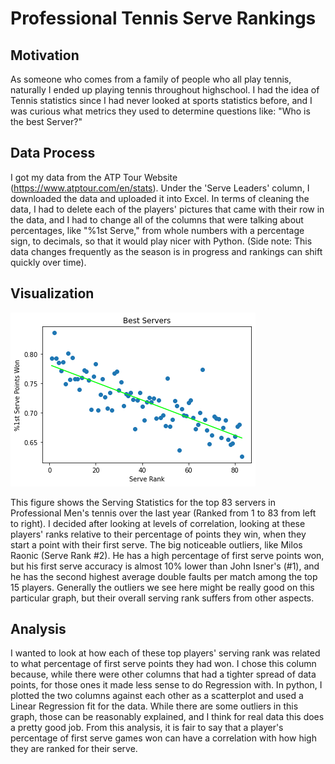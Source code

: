# Professional Tennis Serve Rankings
## Motivation
As someone who comes from a family of people who all play tennis, naturally I ended up playing tennis throughout highschool. I had the idea of Tennis statistics since I had never looked at sports statistics before, and I was curious what metrics they used to determine questions like: "Who is the best Server?"
## Data Process
I got my data from the ATP Tour Website (https://www.atptour.com/en/stats). Under the 'Serve Leaders' column, I downloaded the data and uploaded it into Excel. In terms of cleaning the data, I had to delete each of the players' pictures that came with their row in the data, and I had to change all of the columns that were talking about percentages, like "%1st Serve," from whole numbers with a percentage sign, to decimals, so that it would play nicer with Python. (Side note: This data changes frequently as the season is in progress and rankings can shift quickly over time). 
## Visualization

![Professional Men's Tennis Serving Statistics](https://raw.githubusercontent.com/PBabar1/Elliot-s-Personal-Data-Set/master/ProTennis%20Visualization.png?token=ARFIEI2E6X5U7HMYAU35ABS7US2GS)

This figure shows the Serving Statistics for the top 83 servers in Professional Men's tennis over the last year (Ranked from 1 to 83 from left to right). I decided after looking at levels of correlation, looking at these players' ranks relative to their percentage of points they win, when they start a point with their first serve. The big noticeable outliers, like Milos Raonic (Serve Rank #2). He has a high percentage of first serve points won, but his first serve accuracy is almost 10% lower than John Isner's (#1), and he has the second highest average double faults per match among the top 15 players. Generally the outliers we see here might be really good on this particular graph, but their overall serving rank suffers from other aspects.  

## Analysis
I wanted to look at how each of these top players' serving rank was related to what percentage of first serve points they had won. I chose this column because, while there were other columns that had a tighter spread of data points, for those ones it made less sense to do Regression with. In python, I plotted the two columns against each other as a scatterplot and used a Linear Regression fit for the data. While there are some outliers in this graph, those can be reasonably explained, and I think for real data this does a pretty good job. From this analysis, it is fair to say that a player's percentage of first serve games won can have a correlation with how high they are ranked for their serve. 
